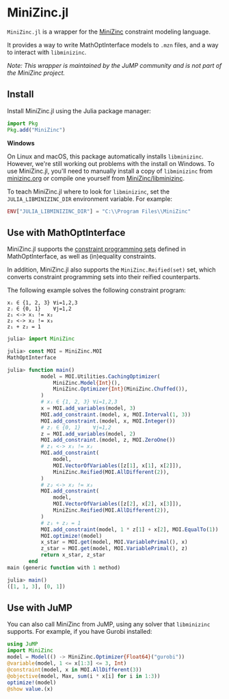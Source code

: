 # MiniZinc.jl

`MiniZinc.jl` is a wrapper for the [MiniZinc](https://www.minizinc.org)
constraint modeling language.

It provides a way to write MathOptInterface models to `.mzn` files, and a way to
interact with `libminizinc`.

*Note: This wrapper is maintained by the JuMP community and is not part of the
MiniZinc project.*

## Install

Install MiniZinc.jl using the Julia package manager:
```julia
import Pkg
Pkg.add("MiniZinc")
```

**Windows**

On Linux and macOS, this package automatically installs `libminizinc`. However,
we're still working out problems with the install on Windows. To use
MiniZinc.jl, you'll need to manually install a copy of `libminizinc` from
[minizinc.org](https://www.minizinc.org) or compile one yourself from
[MiniZinc/libminizinc](https://github.com/MiniZinc/libminizinc).

To teach MiniZinc.jl where to look for `libminizinc`, set the
`JULIA_LIBMINIZINC_DIR` environment variable. For example:
```julia
ENV["JULIA_LIBMINIZINC_DIR"] = "C:\\Program Files\\MiniZinc"
```

## Use with MathOptInterface

MiniZinc.jl supports the [constraint programming sets](https://jump.dev/MathOptInterface.jl/stable/reference/standard_form/#Constraint-programming-sets)
defined in MathOptInterface, as well as (in)equality constraints.

In addition, MiniZinc.jl also supports the `MiniZinc.Reified(set)`
set, which converts constraint programming sets into their reified
counterparts.

The following example solves the following constraint program:
```
xᵢ ∈ {1, 2, 3} ∀i=1,2,3
zⱼ ∈ {0, 1}    ∀j=1,2
z₁ <-> x₁ != x₂
z₂ <-> x₂ != x₃
z₁ + z₂ = 1
```

```julia
julia> import MiniZinc

julia> const MOI = MiniZinc.MOI
MathOptInterface

julia> function main()
           model = MOI.Utilities.CachingOptimizer(
               MiniZinc.Model{Int}(),
               MiniZinc.Optimizer{Int}(MiniZinc.Chuffed()),
           )
           # xᵢ ∈ {1, 2, 3} ∀i=1,2,3
           x = MOI.add_variables(model, 3)
           MOI.add_constraint.(model, x, MOI.Interval(1, 3))
           MOI.add_constraint.(model, x, MOI.Integer())
           # zⱼ ∈ {0, 1}    ∀j=1,2
           z = MOI.add_variables(model, 2)
           MOI.add_constraint.(model, z, MOI.ZeroOne())
           # z₁ <-> x₁ != x₂
           MOI.add_constraint(
               model, 
               MOI.VectorOfVariables([z[1], x[1], x[2]]), 
               MiniZinc.Reified(MOI.AllDifferent(2)),
           )
           # z₂ <-> x₂ != x₃
           MOI.add_constraint(
               model, 
               MOI.VectorOfVariables([z[2], x[2], x[3]]), 
               MiniZinc.Reified(MOI.AllDifferent(2)),
           )        
           # z₁ + z₂ = 1
           MOI.add_constraint(model, 1 * z[1] + x[2], MOI.EqualTo(1))
           MOI.optimize!(model)
           x_star = MOI.get(model, MOI.VariablePrimal(), x)
           z_star = MOI.get(model, MOI.VariablePrimal(), z)
           return x_star, z_star
       end
main (generic function with 1 method)

julia> main()
([1, 1, 3], [0, 1])
```

## Use with JuMP

You can also call MiniZinc from JuMP, using any solver that `libminizinc`
supports. For example, if you have Gurobi installed:
```julia
using JuMP
import MiniZinc
model = Model(() -> MiniZinc.Optimizer{Float64}("gurobi"))
@variable(model, 1 <= x[1:3] <= 3, Int)
@constraint(model, x in MOI.AllDifferent(3))
@objective(model, Max, sum(i * x[i] for i in 1:3))
optimize!(model)
@show value.(x)
```
